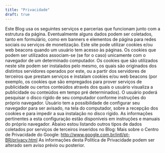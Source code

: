 ```yaml
---
title: "Privacidade"
draft: true
---
```


Este Blog usa os seguintes serviços e parcerias que funcionam junto com a estrutura da página. Eventualmente alguns dados podem ser coletados, tanto em formulário, como em banners e elementos de página para redes sociais ou serviços de monetização. 
Este site pode utilizar cookies e/ou web beacons quando um usuário tem acesso às páginas. Os cookies que podem ser utilizados associam-se (se for o caso) unicamente com o navegador de um determinado computador. 
Os cookies que são utilizados neste site podem ser instalados pelo mesmo, os quais são originados dos distintos servidores operados por este, ou a partir dos servidores de terceiros que prestam serviços e instalam cookies e/ou web beacons (por exemplo, os cookies que são empregados para prover serviços de publicidade ou certos conteúdos através dos quais o usuário visualiza a publicidade ou conteúdos em tempo pré determinados). 
O usuário poderá pesquisar o disco rígido de seu computador conforme instruções do próprio navegador. Usuário tem a possibilidade de configurar seu navegador para ser avisado, na tela do computador, sobre a recepção dos cookies e para impedir a sua instalação no disco rígido. As informações pertinentes a esta configuração estão disponíveis em instruções e manuais do próprio navegador. 
Abaixo estou listando outros tipos de dados coletados por serviços de terceiros inseridos no Blog:
Mais sobre o Centro de Privacidade do Google: http://www.google.com.br/intl/pt-BR/privacy.html
As informações desta Política de Privacidade podem ser alterado sem aviso prévio ou posterior.
